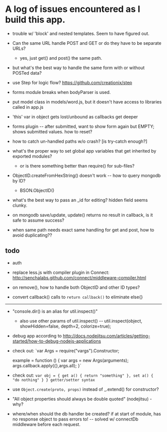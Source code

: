 # A log of issues encountered as I build this app.

* trouble w/ 'block' and nested templates. Seem to have figured out.

* Can the same URL handle POST and GET or do they have to be separate URLs?
  - yes, just get() and post() the same path.
* but what's the best way to handle the same form with or without POSTed data?

* use Step for logic flow? https://github.com/creationix/step

* forms module breaks when bodyParser is used.

* put model class in models/word.js, but it doesn't have access to libraries called in app.js

* 'this' var in object gets lost/unbound as callbacks get deeper

* forms plugin -- after submitted, want to show form again but EMPTY; shows submitted values. how to reset?

* how to catch un-handled paths w/o crash? [is try-catch enough?]

* what's the proper way to set global app variables that get inherited by exported modules?
  - or is there something better than require() for sub-files?

* ObjectID.createFromHexString() doesn't work -- how to query mongodb by ID?
  - BSON.ObjectID()

* what's the best way to pass an _id for editing? hidden field seems clunky.

* on mongodb save/update, update() returns no result in callback, is it safe to assume success?

* when same path needs exact same handling for get and post, how to avoid duplicating??

## todo

* auth

* replace less.js with compiler plugin in Connect: http://senchalabs.github.com/connect/middleware-compiler.html

* on remove(), how to handle both ObjectID and other ID types?

* convert callback() calls to `return callback()` to eliminate else{}

----

* "console.dir() is an alias for util.inspect()"
  - also use other params of util.inspect() -- util.inspect(object, showHidden=false, depth=2, colorize=true);

* debug app according to http://docs.nodejitsu.com/articles/getting-started/how-to-debug-nodejs-applications

* check out: 
    `var Args = require("vargs").Constructor;

    example = function () {
      var args = new Args(arguments);
      args.callback.apply({},args.all);
    }`

* check out: `var obj = { get a() { return "something" }, set a() { "do nothing" } } getter/setter syntax`

* use `Object.create(proto, props)` instead of _.extend() for constructor?

* "All object properties should always be double quoted" (nodejitsu) - why?

* where/when should the db handler be created? if at start of module, has no response object to pass errors to!
  -- solved w/ connectDb middleware before each request.